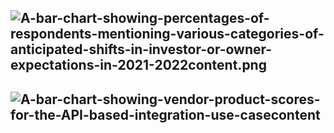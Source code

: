 ![A-bar-chart-showing-percentages-of-respondents-mentioning-various-categories-of-anticipated-shifts-in-investor-or-owner-expectations-in-2021-2022content.png](https://github.com/gopala-kr/Quantum-Dots/blob/master/23-Future-of-ET/_2021/exp/A-bar-chart-showing-percentages-of-respondents-mentioning-various-categories-of-anticipated-shifts-in-investor-or-owner-expectations-in-2021-2022content.png)
----------
![A-bar-chart-showing-vendor-product-scores-for-the-API-based-integration-use-casecontent](https://github.com/gopala-kr/Quantum-Dots/blob/master/23-Future-of-ET/_2021/exp/A-bar-chart-showing-vendor-product-scores-for-the-API-based-integration-use-casecontent.png)
---------------
![]()
---------------
![]()
---------------
![]()
---------------
![]()
---------------
![]()
---------------
![]()
---------------
![]()
---------------
![]()
---------------
![]()
---------------
![]()
---------------
![]()
---------------
![]()
---------------
![]()
